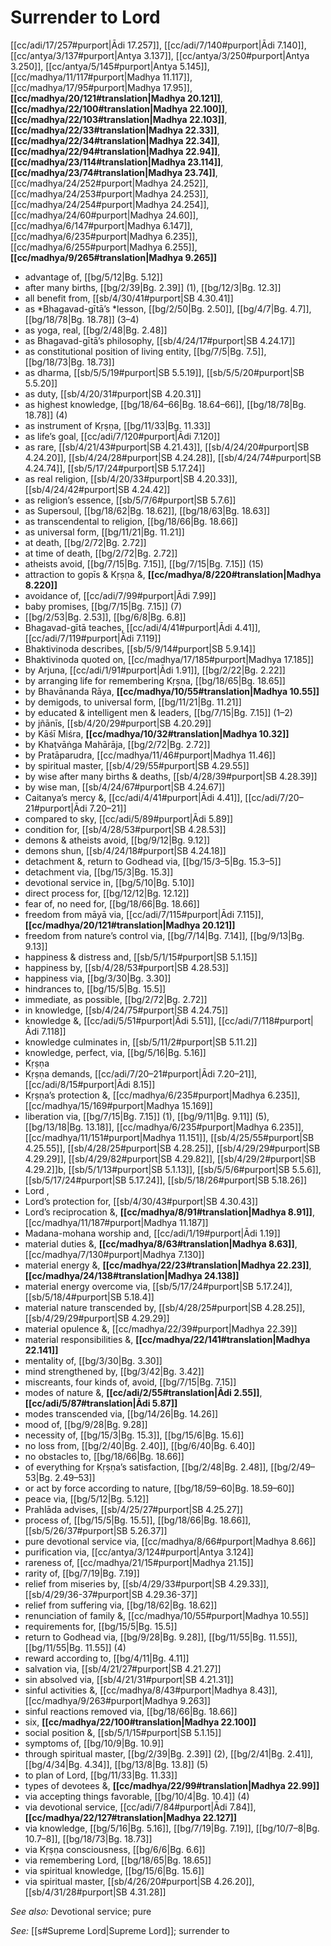 # Surrender to Lord

[[cc/adi/17/257#purport|Ādi 17.257]], [[cc/adi/7/140#purport|Ādi 7.140]], [[cc/antya/3/137#purport|Antya 3.137]], [[cc/antya/3/250#purport|Antya 3.250]], [[cc/antya/5/145#purport|Antya 5.145]], [[cc/madhya/11/117#purport|Madhya 11.117]], [[cc/madhya/17/95#purport|Madhya 17.95]], **[[cc/madhya/20/121#translation|Madhya 20.121]]**, **[[cc/madhya/22/100#translation|Madhya 22.100]]**, **[[cc/madhya/22/103#translation|Madhya 22.103]]**, **[[cc/madhya/22/33#translation|Madhya 22.33]]**, **[[cc/madhya/22/34#translation|Madhya 22.34]]**, **[[cc/madhya/22/94#translation|Madhya 22.94]]**, **[[cc/madhya/23/114#translation|Madhya 23.114]]**, **[[cc/madhya/23/74#translation|Madhya 23.74]]**, [[cc/madhya/24/252#purport|Madhya 24.252]], [[cc/madhya/24/253#purport|Madhya 24.253]], [[cc/madhya/24/254#purport|Madhya 24.254]], [[cc/madhya/24/60#purport|Madhya 24.60]], [[cc/madhya/6/147#purport|Madhya 6.147]], [[cc/madhya/6/235#purport|Madhya 6.235]], [[cc/madhya/6/255#purport|Madhya 6.255]], **[[cc/madhya/9/265#translation|Madhya 9.265]]**

* advantage of, [[bg/5/12|Bg. 5.12]]
* after many births, [[bg/2/39|Bg. 2.39]] (1), [[bg/12/3|Bg. 12.3]]
* all benefit from, [[sb/4/30/41#purport|SB 4.30.41]]
* as *Bhagavad-gītā’s *lesson, [[bg/2/50|Bg. 2.50]], [[bg/4/7|Bg. 4.7]], [[bg/18/78|Bg. 18.78]] (3–4)
* as yoga, real, [[bg/2/48|Bg. 2.48]]
* as Bhagavad-gītā’s philosophy, [[sb/4/24/17#purport|SB 4.24.17]]
* as constitutional position of living entity, [[bg/7/5|Bg. 7.5]], [[bg/18/73|Bg. 18.73]]
* as dharma, [[sb/5/5/19#purport|SB 5.5.19]], [[sb/5/5/20#purport|SB 5.5.20]]
* as duty, [[sb/4/20/31#purport|SB 4.20.31]]
* as highest knowledge, [[bg/18/64–66|Bg. 18.64–66]], [[bg/18/78|Bg. 18.78]] (4)
* as instrument of Kṛṣṇa, [[bg/11/33|Bg. 11.33]]
* as life’s goal, [[cc/adi/7/120#purport|Ādi 7.120]]
* as rare, [[sb/4/21/43#purport|SB 4.21.43]], [[sb/4/24/20#purport|SB 4.24.20]], [[sb/4/24/28#purport|SB 4.24.28]], [[sb/4/24/74#purport|SB 4.24.74]], [[sb/5/17/24#purport|SB 5.17.24]]
* as real religion, [[sb/4/20/33#purport|SB 4.20.33]], [[sb/4/24/42#purport|SB 4.24.42]]
* as religion’s essence, [[sb/5/7/6#purport|SB 5.7.6]]
* as Supersoul, [[bg/18/62|Bg. 18.62]], [[bg/18/63|Bg. 18.63]]
* as transcendental to religion, [[bg/18/66|Bg. 18.66]]
* as universal form, [[bg/11/21|Bg. 11.21]]
* at death, [[bg/2/72|Bg. 2.72]]
* at time of death, [[bg/2/72|Bg. 2.72]]
* atheists avoid, [[bg/7/15|Bg. 7.15]], [[bg/7/15|Bg. 7.15]] (15)
* attraction to gopīs & Kṛṣṇa &, **[[cc/madhya/8/220#translation|Madhya 8.220]]**
* avoidance of, [[cc/adi/7/99#purport|Ādi 7.99]]
* baby promises, [[bg/7/15|Bg. 7.15]] (7)
*  [[bg/2/53|Bg. 2.53]], [[bg/6/8|Bg. 6.8]]
* Bhagavad-gītā teaches, [[cc/adi/4/41#purport|Ādi 4.41]], [[cc/adi/7/119#purport|Ādi 7.119]]
* Bhaktivinoda describes, [[sb/5/9/14#purport|SB 5.9.14]]
* Bhaktivinoda quoted on, [[cc/madhya/17/185#purport|Madhya 17.185]]
* by Arjuna, [[cc/adi/1/91#purport|Ādi 1.91]], [[bg/2/22|Bg. 2.22]]
* by arranging life for remembering Kṛṣṇa, [[bg/18/65|Bg. 18.65]]
* by Bhavānanda Rāya, **[[cc/madhya/10/55#translation|Madhya 10.55]]**
* by demigods, to universal form, [[bg/11/21|Bg. 11.21]]
* by educated & intelligent men & leaders, [[bg/7/15|Bg. 7.15]] (1–2)
* by jñānīs, [[sb/4/20/29#purport|SB 4.20.29]]
* by Kāśī Miśra, **[[cc/madhya/10/32#translation|Madhya 10.32]]**
* by Khaṭvāṅga Mahārāja, [[bg/2/72|Bg. 2.72]]
* by Pratāparudra, [[cc/madhya/11/46#purport|Madhya 11.46]]
* by spiritual master, [[sb/4/29/55#purport|SB 4.29.55]]
* by wise after many births & deaths, [[sb/4/28/39#purport|SB 4.28.39]]
* by wise man, [[sb/4/24/67#purport|SB 4.24.67]]
* Caitanya’s mercy &, [[cc/adi/4/41#purport|Ādi 4.41]], [[cc/adi/7/20–21#purport|Ādi 7.20–21]]
* compared to sky, [[cc/adi/5/89#purport|Ādi 5.89]]
* condition for, [[sb/4/28/53#purport|SB 4.28.53]]
* demons & atheists avoid, [[bg/9/12|Bg. 9.12]]
* demons shun, [[sb/4/24/18#purport|SB 4.24.18]]
* detachment &, return to Godhead via, [[bg/15/3–5|Bg. 15.3–5]]
* detachment via, [[bg/15/3|Bg. 15.3]]
* devotional service in, [[bg/5/10|Bg. 5.10]]
* direct process for, [[bg/12/12|Bg. 12.12]]
* fear of, no need for, [[bg/18/66|Bg. 18.66]]
* freedom from māyā via, [[cc/adi/7/115#purport|Ādi 7.115]], **[[cc/madhya/20/121#translation|Madhya 20.121]]**
* freedom from nature’s control via, [[bg/7/14|Bg. 7.14]], [[bg/9/13|Bg. 9.13]]
* happiness & distress and, [[sb/5/1/15#purport|SB 5.1.15]]
* happiness by, [[sb/4/28/53#purport|SB 4.28.53]]
* happiness via, [[bg/3/30|Bg. 3.30]]
* hindrances to, [[bg/15/5|Bg. 15.5]]
* immediate, as possible, [[bg/2/72|Bg. 2.72]]
* in knowledge, [[sb/4/24/75#purport|SB 4.24.75]]
* knowledge &, [[cc/adi/5/51#purport|Ādi 5.51]], [[cc/adi/7/118#purport|Ādi 7.118]]
* knowledge culminates in, [[sb/5/11/2#purport|SB 5.11.2]]
* knowledge, perfect, via, [[bg/5/16|Bg. 5.16]]
* Kṛṣṇa 
* Kṛṣṇa demands, [[cc/adi/7/20–21#purport|Ādi 7.20–21]], [[cc/adi/8/15#purport|Ādi 8.15]]
* Kṛṣṇa’s protection &, [[cc/madhya/6/235#purport|Madhya 6.235]], [[cc/madhya/15/169#purport|Madhya 15.169]]
* liberation via, [[bg/7/15|Bg. 7.15]] (1), [[bg/9/11|Bg. 9.11]] (5), [[bg/13/18|Bg. 13.18]], [[cc/madhya/6/235#purport|Madhya 6.235]], [[cc/madhya/11/151#purport|Madhya 11.151]], [[sb/4/25/55#purport|SB 4.25.55]], [[sb/4/28/25#purport|SB 4.28.25]], [[sb/4/29/29#purport|SB 4.29.29]], [[sb/4/29/82#purport|SB 4.29.82]], [[sb/4/29/2#purport|SB 4.29.2]]b, [[sb/5/1/13#purport|SB 5.1.13]], [[sb/5/5/6#purport|SB 5.5.6]], [[sb/5/17/24#purport|SB 5.17.24]], [[sb/5/18/26#purport|SB 5.18.26]]
* Lord , 
* Lord’s protection for, [[sb/4/30/43#purport|SB 4.30.43]]
* Lord’s reciprocation &, **[[cc/madhya/8/91#translation|Madhya 8.91]]**, [[cc/madhya/11/187#purport|Madhya 11.187]]
* Madana-mohana worship and, [[cc/adi/1/19#purport|Ādi 1.19]]
* material duties &, **[[cc/madhya/8/63#translation|Madhya 8.63]]**, [[cc/madhya/7/130#purport|Madhya 7.130]]
* material energy &, **[[cc/madhya/22/23#translation|Madhya 22.23]]**, **[[cc/madhya/24/138#translation|Madhya 24.138]]**
* material energy overcome via, [[sb/5/17/24#purport|SB 5.17.24]], [[sb/5/18/4#purport|SB 5.18.4]]
* material nature transcended by, [[sb/4/28/25#purport|SB 4.28.25]], [[sb/4/29/29#purport|SB 4.29.29]]
* material opulence &, [[cc/madhya/22/39#purport|Madhya 22.39]]
* material responsibilities &, **[[cc/madhya/22/141#translation|Madhya 22.141]]**
* mentality of, [[bg/3/30|Bg. 3.30]]
* mind strengthened by, [[bg/3/42|Bg. 3.42]]
* miscreants, four kinds of, avoid, [[bg/7/15|Bg. 7.15]]
* modes of nature &, **[[cc/adi/2/55#translation|Ādi 2.55]]**, **[[cc/adi/5/87#translation|Ādi 5.87]]**
* modes transcended via, [[bg/14/26|Bg. 14.26]]
* mood of, [[bg/9/28|Bg. 9.28]]
* necessity of, [[bg/15/3|Bg. 15.3]], [[bg/15/6|Bg. 15.6]]
* no loss from, [[bg/2/40|Bg. 2.40]], [[bg/6/40|Bg. 6.40]]
* no obstacles to, [[bg/18/66|Bg. 18.66]]
* of everything for Kṛṣṇa’s satisfaction, [[bg/2/48|Bg. 2.48]], [[bg/2/49–53|Bg. 2.49–53]]
* or act by force according to nature, [[bg/18/59–60|Bg. 18.59–60]]
* peace via, [[bg/5/12|Bg. 5.12]]
* Prahlāda advises, [[sb/4/25/27#purport|SB 4.25.27]]
* process of, [[bg/15/5|Bg. 15.5]], [[bg/18/66|Bg. 18.66]], [[sb/5/26/37#purport|SB 5.26.37]]
* pure devotional service via, [[cc/madhya/8/66#purport|Madhya 8.66]]
* purification via, [[cc/antya/3/124#purport|Antya 3.124]]
* rareness of, [[cc/madhya/21/15#purport|Madhya 21.15]]
* rarity of, [[bg/7/19|Bg. 7.19]]
* relief from miseries by, [[sb/4/29/33#purport|SB 4.29.33]], [[sb/4/29/36-37#purport|SB 4.29.36-37]]
* relief from suffering via, [[bg/18/62|Bg. 18.62]]
* renunciation of family &, [[cc/madhya/10/55#purport|Madhya 10.55]]
* requirements for, [[bg/15/5|Bg. 15.5]]
* return to Godhead via, [[bg/9/28|Bg. 9.28]], [[bg/11/55|Bg. 11.55]], [[bg/11/55|Bg. 11.55]] (4)
* reward according to, [[bg/4/11|Bg. 4.11]]
* salvation via, [[sb/4/21/27#purport|SB 4.21.27]]
* sin absolved via, [[sb/4/21/31#purport|SB 4.21.31]]
* sinful activities &, [[cc/madhya/8/43#purport|Madhya 8.43]], [[cc/madhya/9/263#purport|Madhya 9.263]]
* sinful reactions removed via, [[bg/18/66|Bg. 18.66]]
* six, **[[cc/madhya/22/100#translation|Madhya 22.100]]**
* social position &, [[sb/5/1/15#purport|SB 5.1.15]]
* symptoms of, [[bg/10/9|Bg. 10.9]]
* through spiritual master, [[bg/2/39|Bg. 2.39]] (2), [[bg/2/41|Bg. 2.41]], [[bg/4/34|Bg. 4.34]], [[bg/13/8|Bg. 13.8]] (5)
* to plan of Lord, [[bg/11/33|Bg. 11.33]]
* types of devotees &, **[[cc/madhya/22/99#translation|Madhya 22.99]]**
* via accepting things favorable, [[bg/10/4|Bg. 10.4]] (4)
* via devotional service, [[cc/adi/7/84#purport|Ādi 7.84]], **[[cc/madhya/22/127#translation|Madhya 22.127]]**
* via knowledge, [[bg/5/16|Bg. 5.16]], [[bg/7/19|Bg. 7.19]], [[bg/10/7–8|Bg. 10.7–8]], [[bg/18/73|Bg. 18.73]]
* via Kṛṣṇa consciousness, [[bg/6/6|Bg. 6.6]]
* via remembering Lord, [[bg/18/65|Bg. 18.65]]
* via spiritual knowledge, [[bg/15/6|Bg. 15.6]]
* via spiritual master, [[sb/4/26/20#purport|SB 4.26.20]], [[sb/4/31/28#purport|SB 4.31.28]]

*See also:* Devotional service; pure

*See:* [[s#Supreme Lord|Supreme Lord]]; surrender to
